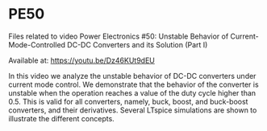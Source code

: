 # PE50
Files related to video Power Electronics #50: Unstable Behavior of Current-Mode-Controlled DC-DC Converters and its Solution (Part I)

Available at: https://youtu.be/Dz46KUt9dEU

In this video we analyze the unstable behavior of DC-DC converters under current mode control. We demonstrate that the behavior of the converter is unstable when the operation reaches a value of the duty cycle higher than 0.5. This is valid for all converters, namely, buck, boost, and buck-boost converters, and their derivatives. Several LTspice simulations are shown to illustrate the different concepts.
